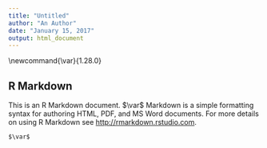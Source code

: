 ```yaml
---
title: "Untitled"
author: "An Author"
date: "January 15, 2017"
output: html_document
---
```



\newcommand{\var}{1.28.0}

## R Markdown

This is an R Markdown document. $\var$ Markdown is a simple formatting syntax for 
authoring HTML, PDF, and MS Word documents. For more details on using R Markdown 
see <http://rmarkdown.rstudio.com>.


```
$\var$

```
